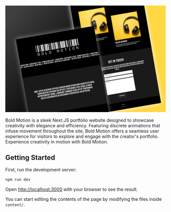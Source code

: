 ![](https://github.com/writeonlycode/bold-motion/blob/main/screenshots/bold-motion-thumbnail.png?raw=true)

Bold Motion is a sleek Next.JS portfolio website designed to showcase
creativity with elegance and efficiency. Featuring discrete animations that
infuse movement throughout the site, Bold Motion offers a seamless user
experience for visitors to explore and engage with the creator's portfolio.
Experience creativity in motion with Bold Motion.

## Getting Started

First, run the development server:

```bash
npm run dev
```

Open [http://localhost:3000](http://localhost:3000) with your browser to see
the result.

You can start editing the contents of the page by modifying the files inside
`content/`.
